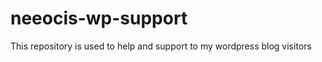 neeocis-wp-support
==================

This repository is used to help and support to my wordpress blog visitors
